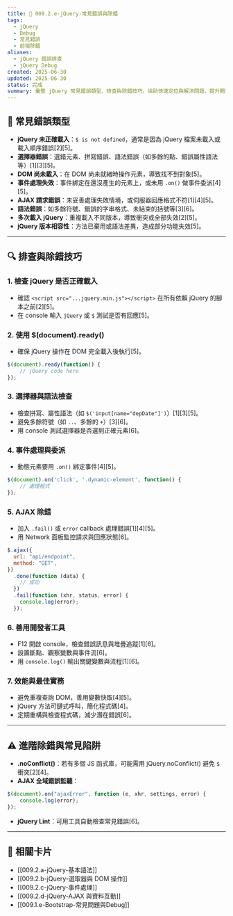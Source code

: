 ```yaml
---
title: 📌 009.2.e-jQuery-常見錯誤與除錯
tags:
  - jQuery
  - Debug
  - 常見錯誤
  - 前端除錯
aliases:
  - jQuery 錯誤排查
  - jQuery Debug
created: 2025-06-30
updated: 2025-06-30
status: 完成
summary: 彙整 jQuery 常見錯誤類型、排查與除錯技巧，協助快速定位與解決問題，提升開發效率。
---
```


## 🐞 常見錯誤類型

- **jQuery 未正確載入**：`$ is not defined`，通常是因為 jQuery 檔案未載入或載入順序錯誤[2][5]。
- **選擇器錯誤**：選錯元素、拼寫錯誤、語法錯誤（如多餘的點、錯誤屬性語法等）[1][3][5]。
- **DOM 尚未載入**：在 DOM 尚未就緒時操作元素，導致找不到對象[5]。
- **事件處理失效**：事件綁定在還沒產生的元素上，或未用 `.on()` 做事件委派[4][5]。
- **AJAX 請求錯誤**：未妥善處理失敗情境，或伺服器回應格式不符[1][4][5]。
- **語法錯誤**：如多餘符號、錯誤的字串格式、未結束的括號等[3][6]。
- **多次載入 jQuery**：重複載入不同版本，導致衝突或全部失效[2][5]。
- **jQuery 版本相容性**：方法已棄用或語法差異，造成部分功能失效[5]。

---

## 🔍 排查與除錯技巧

### 1. 檢查 jQuery 是否正確載入

- 確認 `<script src="...jquery.min.js"></script>` 在所有依賴 jQuery 的腳本之前[2][5]。
- 在 console 輸入 `jQuery` 或 `$` 測試是否有回應[5]。

### 2. 使用 $(document).ready()

- 確保 jQuery 操作在 DOM 完全載入後執行[5]。

```javascript
$(document).ready(function() {  
	// jQuery code here  
});
```


### 3. 選擇器與語法檢查

- 檢查拼寫、屬性語法（如 `$('input[name="depDate"]')`）[1][3][5]。
- 避免多餘符號（如 `..`、多餘的 `+`）[3][6]。
- 用 console 測試選擇器是否選到正確元素[6]。

### 4. 事件處理與委派

- 動態元素要用 `.on()` 綁定事件[4][5]。

```javascript
$(document).on('click', '.dynamic-element', function() {  
	// 處理程式  
});
```


### 5. AJAX 除錯

- 加入 `.fail()` 或 `error` callback 處理錯誤[1][4][5]。
- 用 Network 面板監控請求與回應狀態[6]。

```javascript
$.ajax({
  url: "api/endpoint",
  method: "GET",
})
  .done(function (data) {
    // 成功
  })
  .fail(function (xhr, status, error) {
    console.log(error);
  });
```


### 6. 善用開發者工具

- F12 開啟 console，檢查錯誤訊息與堆疊追蹤[1][6]。
- 設置斷點、觀察變數與事件流[6]。
- 用 `console.log()` 輸出關鍵變數與流程[1][6]。

### 7. 效能與最佳實務

- 避免重複查詢 DOM，善用變數快取[4][5]。
- jQuery 方法可鏈式呼叫，簡化程式碼[4]。
- 定期重構與檢查程式碼，減少潛在錯誤[6]。

---

## ⚠️ 進階除錯與常見陷阱

- **.noConflict()**：若有多個 JS 函式庫，可能需用 jQuery.noConflict() 避免 `$` 衝突[2][4]。
- **AJAX 全域錯誤監聽**：

```javascript
$(document).on("ajaxError", function (e, xhr, settings, error) {  
	console.log(error);  
});


```

- **jQuery Lint**：可用工具自動檢查常見錯誤[6]。

---

## 🔗 相關卡片

- [[009.2.a-jQuery-基本語法]]
- [[009.2.b-jQuery-選取器與 DOM 操作]]
- [[009.2.c-jQuery-事件處理]]
- [[009.2.d-jQuery-AJAX 與資料互動]]
- [[009.1.e-Bootstrap-常見問題與Debug]]

